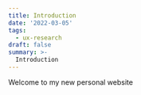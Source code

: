 ```yaml
---
title: Introduction
date: '2022-03-05'
tags:
  - ux-research
draft: false
summary: >-
  Introduction
---
```


Welcome to my new personal website

